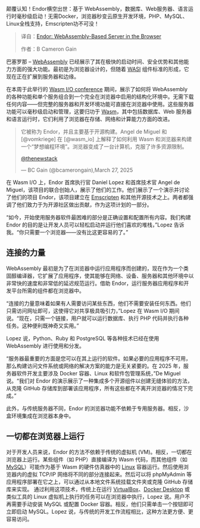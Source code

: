 <!--
title: Endor：基于WebAssembly的浏览器内服务器
cover: https://cdn.thenewstack.io/media/2025/03/aa6767f2-getty-images-6dnmfeeaht0-unsplash.jpg
summary: 颠覆认知！Endor横空出世：基于 WebAssembly，数据库、Web服务器、语言运行时毫秒级启动！无需Docker，浏览器秒变云原生开发环境，PHP、MySQL、Linux全栈支持，Emscripten功不可没！
-->

颠覆认知！Endor横空出世：基于 WebAssembly，数据库、Web服务器、语言运行时毫秒级启动！无需Docker，浏览器秒变云原生开发环境，PHP、MySQL、Linux全栈支持，Emscripten功不可没！

> 译自：[Endor: WebAssembly-Based Server in the Browser](https://thenewstack.io/endor-webassembly-based-server-in-the-browser/)
> 
> 作者：B Cameron Gain

巴塞罗那 – [WebAssembly](https://thenewstack.io/webassembly/) 已经展示了其在极快的启动时间、安全优势和其他能力方面的强大功能。最初是为浏览器设计的，但随着 [WASI](https://thenewstack.io/why-wasi-preview-2-makes-webassembly-production-ready/) 组件标准的形成，它现在正在扩展到服务器和边缘。

在本周于此举行的 [Wasm I/O conference](https://2025.wasm.io/) 期间，展示了如何将 WebAssembly 的各种功能和单个服务组合到一个完全在浏览器中启用的结构化环境中。无需下载任何内容——但完整的服务器和开发环境功能可直接在浏览器中使用。这些服务器功能可以毫秒级启动和管理，这要归功于 [Wasm](https://thenewstack.io/wasm-spin-and-spinkubes-rocky-road-to-cncf-sandbox-status/)，其中包括数据库、Web 服务器和语言运行时，它们利用了浏览器在存储、网络和计算能力方面的改进。

> 它被称为 Endor，并且主要基于开源构建。Angel de Miguel 和 [@vomkriege] 在 [@wasm_io] 上解释了如何利用 Wasm 和浏览器来构建一个“梦想编程环境”。浏览器变成了一台计算机，克服了许多资源限制。
>
> [@thenewstack](pic.twitter.com/4Tan3x3h69)
>
> — BC Gain (@bcamerongain),March 27, 2025

在 Wasm I/O 上，Endor 首席执行官 Daniel Lopez 和首席技术官 Angel de Miguel，该项目的联合创始人，展示了他们的工作。他们展示了一个演示并讨论了他们的项目 Endor，该项目建立在 [Emscripten](https://thenewstack.io/how-to-compile-c-code-into-webassembly-with-emscripten/) 和其他开源技术之上。两者都强调了他们致力于为开源社区做出贡献，作为这项计划的一部分。

“如今，开始使用服务器软件最困难的部分是正确设置和配置所有内容。我们构建 Endor 的目的是让开发人员可以轻松启动并运行他们喜欢的堆栈，”Lopez 告诉我。“你只需要一个浏览器——没有比这更容易的了。”

## 连接的力量

WebAssembly 最初是为了在浏览器中运行应用程序而创建的，现在作为一个类固醇编译器，它扩展了应用程序，使其能够在网络、设备、服务器和其他环境中以非常快的速度和非常低的延迟规范运行。借助 Endor，运行服务器应用程序和开发平台所需的组件都在浏览器中。

“连接的力量意味着如果有人需要访问某些东西，他们不需要安装任何东西。他们只需访问网址即可，这使得它对共享极具吸引力，”Lopez 在 Wasm I/O 期间说。“现在，只需一个链接，用户就可以运行数据库、执行 PHP 代码并执行各种任务。这种便利既神奇又实用。”

Lopez 说，Python、Ruby 和 PostgreSQL 等各种技术已经在使用 WebAssembly 进行使用和分发。

“服务器最重要的方面是您可以在其上运行的软件。如果必要的应用程序不可用，那么构建访问文件系统或网络的解决方案的能力是无关紧要的。在 2025 年，服务器软件开发主要涉及 Docker 容器、Linux 和软件包管理系统，”De Miguel 说。“我们对 Endor 的演示展示了一种集成多个开源组件以创建无缝体验的方法，从克隆 GitHub 存储库到部署该应用程序，所有这些都在不离开浏览器的情况下完成。”

此外，与传统服务器不同，Endor 的浏览器功能不依赖于专用服务器。相反，沙盒环境集成在浏览器本身中。

## 一切都在浏览器上运行

对于开发人员来说，Endor 的方法不依赖于传统的虚拟机 (VM)。相反，一切都在浏览器上运行。某些组件（如 PHP）直接编译为 Wasm 代码，而其他组件（如 [MySQL](https://thenewstack.io/upgraded-mysql-crashes-on-restart-percona/)）可能作为基于 Wasm 的硬件仿真器中的 [Linux](https://thenewstack.io/introduction-to-linux-operating-system/) 容器运行。然后使用浏览器内的虚拟 TCP/IP 网络将不同的部分连接起来。然后可以将 phpMyAdmin 等应用程序部署在它之上，可以通过从本地文件系统挂载文件夹或克隆 GitHub 存储库来实现。
通过利用这项技术，传统上在运行 [VirtualBox](https://thenewstack.io/deploy-a-virtual-machine-with-oracles-open-source-virtualbox/)、[Docker Desktop](https://thenewstack.io/create-a-development-environment-in-docker-desktop/) 或类似工具的 Linux 虚拟机上执行的任务可以在浏览器中执行，Lopez 说。用户不再需要手动安装 MySQL 或配置 Docker 容器。相反，他们只需单击一个按钮即可立即启动 MySQL。Lopez 说，与传统的开发工作流程相比，这种方法更方便、更容易访问。